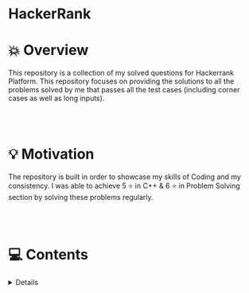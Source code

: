 # HackerRank


# 💥 Overview
This repository is a collection of my solved questions for Hackerrank Platform. This repository focuses on providing the solutions to all the problems solved by me that passes all the test cases (including corner cases as well as long inputs).

<br>
<br>

# 💡 Motivation
The repository is built in order to showcase my skills of Coding and my consistency. I was able to achieve 5 ⭐ in C++ & 6 ⭐ in Problem Solving section by solving these problems regularly.

<br>
<br>

# 💻 Contents
<!-- - [C++](/C%2B%2B/README.md)
- [Problem Solving](/Problem%20Solving/README.md) -->

<details>
  <ul>
    <li>
      <summary> <h2> C++ </h2> </summary>
        <details>
            <ul>
                <li> <summary> 
                  <h4> Introduction </h4> 
                  <ul>
                    <li><a href="/C%2B%2B/Introduction/ArraysIntroduction.cpp">Arrays Introduction </a>
                    <li><a href="/C%2B%2B/Introduction/BasicDataTypes.cpp">Basic Data Types </a>
                    <li><a href="/C%2B%2B/Introduction/ConditionalStatements.cpp">Conditional Statements </a>
                    <li><a href="/C%2B%2B/Introduction/ForLoop.cpp">For Loop </a>
                    <li><a href="/C%2B%2B/Introduction/Functions.cpp">Functions </a>
                    <li><a href="/C%2B%2B/Introduction/InputOutput.cpp">Input & Output </a>
                    <li><a href="/C%2B%2B/Introduction/Pointer">Pointers </a>
                  </ul>
                 </summary> </li>
                <li> <summary> <h4> Strings </h4> 
                  <ul>
                    <li><a href="/C%2B%2B/Strings/Strings.cpp">Strings </a>
                  </ul>
                  </summary> </li> 
                <li> <summary> <h4> STL Library </h4>
                  <ul>
                    <li><a href="/C%2B%2B/STL/Vector-Erase.cpp">Vector Erase </a>
                    <li><a href="/C%2B%2B/Classes/Vector-Sort.cpp">Vector Sort </a>
                  </ul>
                  </summary> </li> 
                <li> <summary> <h4> Classes </h4>
                  <ul>
                    <li><a href="/C%2B%2B/Classes/Class.cpp">Classes </a>
                    <li><a href="/C%2B%2B/Classes/ClassesAndObjects.cpp">Classes And Objects </a>
                  </ul>
                  </summary> </li> 
            </ul>
        </details>
    </li>
    <li> 
      <summary> <h2> Problem Solving </h2> </summary>
        <details>
           <ul>
             <li> <summary> <h4> Data Structures </h4> </summary>
                <details>
                    <ul>
                        <li> <summary> <h5> Arrays </h5> 
                          <ul>
                            <li><a href="/Problem%20Solving/Data%20Structures/Arrays/Array%20Manipulation">Array Manipulation </a></li>
                            <li><a href="/Problem%20Solving/Data%20Structures/Arrays/Arrays%20-%20DS">Arrays DataStructure </a></li>
                            <li><a href="/Problem%20Solving/Data%20Structures/Arrays/Sparse%20Arrays">Sparse Arrays </a></li>
                          </ul>
                          </summary> </li> 
                        <li> <summary> <h5> Linked Lists </h5> 
                          <ul>
                            <li><a href="/Problem%20Solving/Data%20Structures/Linked%20List/CompareTwoLinkedList.cpp">Compare Two Linked Lists </a></li>
                            <li><a href="/Problem%20Solving/Data%20Structures/Linked%20List/CycleDetection.cpp">Cycle Detection </a></li>
                            <li><a href="/Problem%20Solving/Data%20Structures/Linked%20List/DeleteANode.cpp">Delete A Node </a></li>
                            <li><a href="/Problem%20Solving/Data%20Structures/Linked%20List/FindMergePointofTwoLists.cpp">Find Merge Point Of Two Lists </a></li>
                            <li><a href="/Problem%20Solving/Data%20Structures/Linked%20List/InsertANodeAtHeadOfLinkedList.cpp">Insert a Node At head of Linked Lists </a></li>
                            <li><a href="/Problem%20Solving/Data%20Structures/Linked%20List/CycleDetection.cpp">Cycle Detection </a></li>
                            <li><a href="/Problem%20Solving/Data%20Structures/Linked%20List/DeleteANode.cpp">Delete A Node </a></li>
                            <li><a href="/Problem%20Solving/Data%20Structures/Linked%20List/DeleteANode.cpp">Delete A Node </a></li>
                          </ul>
                          </summary> </li> 
                        <li> <summary> <h5> Stacks </h5> </summary> </li> 
                        <li> <summary> <h5> Queues </h5> </summary> </li> 
                        <li> <summary> <h5> Trees </h5> </summary> </li> 
                        <li> <summary> <h5> Heaps </h5> 
                          <ul>
                            <li><a href="/Problem%20Solving/Data%20Structures/Heaps/FindRunningMedian.cpp">Find Running Median </a></li>
                            <li><a href="/Problem%20Solving/Data%20Structures/Heaps/JesseAndCookies.cpp">Jesse And Cookies </a></li>
                          </ul>
                          </summary> </li> 
                    </ul>
                </details> 
            </li>
             <li> <summary> <h4> Algorithms </h4> </summary> 
                <details>
                    <ul>
                        <li> <summary> <h5> Warmup </h5> </summary>  </li> 
                        <li> <summary> <h5> Implementation </h5> </summary>  </li> 
                        <li> <summary> <h5> Searching </h5> </summary>  </li> 
                        <li> <summary> <h5> Sorting </h5> </summary>  </li> 
                        <li> <summary> <h5> Strings </h5> </summary>  </li> 
                        <li> <summary> <h5> Recursion </h5> </summary>  </li> 
                        <li> <summary> <h5> Greedy </h5> </summary>  </li> 
                        <li> <summary> <h5> Graph Theory </h5> </summary>  </li> 
                        <li> <summary> <h5> Dynamic Programming </h5> </summary>  </li> 
                    </ul>
                </details> 
            </li>
          </ul>
        </details> 
    </li>
  </ul>
</details>

